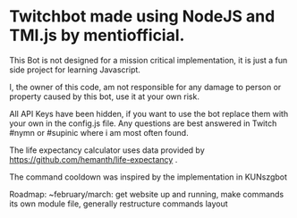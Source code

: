 # Twitchbot made using NodeJS and TMI.js by mentiofficial.
This Bot is not designed for a mission critical implementation, it is just a fun side project for learning Javascript.

I, the owner of this code, am not responsible for any damage to person or property caused by this bot, use it at your own risk.

All API Keys have been hidden, if you want to use the bot replace them with your own in the config.js file.
Any questions are best answered in Twitch #nymn or #supinic where i am most often found.

The life expectancy calculator uses data provided by https://github.com/hemanth/life-expectancy .

The command cooldown was inspired by the implementation in KUNszgbot


Roadmap:
~february/march: get website up and running, make commands its own module file, generally restructure commands layout
